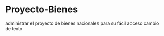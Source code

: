 # Proyecto-Bienes
administrar el proyecto de bienes nacionales para su fácil acceso
cambio de texto
